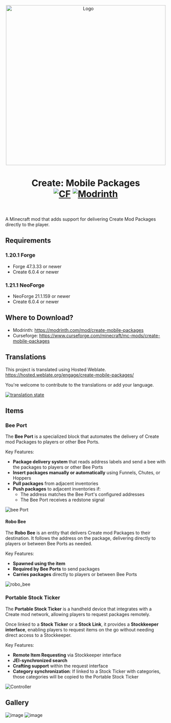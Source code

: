 <p align="center"><img src="https://github.com/user-attachments/assets/f36c5f43-2852-40fb-8535-4e7ad269eeda" alt="Logo" width="500"></p>
<h1 align="center">Create: Mobile Packages  <br>
  <a href="https://www.curseforge.com/minecraft/mc-mods/create-mobile-packages"><img src="https://cf.way2muchnoise.eu/1232978.svg" alt="CF"></a>
  <a href="https://modrinth.com/mod/create-mobile-packages"><img src="https://img.shields.io/modrinth/dt/create-mobile-packages?logo=modrinth&label=&suffix=%20&style=flat&color=242629&labelColor=5ca424&logoColor=1c1c1c" alt="Modrinth"></a>
  <br></br>
</h1>

A Minecraft mod that adds support for delivering Create Mod Packages directly to the player.

## Requirements

### 1.20.1 Forge
- Forge 47.3.33 or newer
- Create 6.0.4 or newer

### 1.21.1 NeoForge
- NeoForge 21.1.159 or newer
- Create 6.0.4 or newer


## Where to Download?
- Modrinth: https://modrinth.com/mod/create-mobile-packages
- Curseforge: https://www.curseforge.com/minecraft/mc-mods/create-mobile-packages

## Translations 
This project is translated using Hosted Weblate. https://hosted.weblate.org/engage/create-mobile-packages/

You're welcome to contribute to the translations or add your language.

<a href="https://hosted.weblate.org/engage/create-mobile-packages/">
<img src="https://hosted.weblate.org/widget/create-mobile-packages/mc1-20-1dev/multi-auto.svg" alt="translation state" />
</a>

## Items
### Bee Port

The **Bee Port** is a specialized block that automates the delivery of Create mod Packages to players or other Bee Ports.

Key Features:
- **Package delivery system** that reads address labels and send a bee with the packages to players or other Bee Ports
- **Insert packages manually or automatically** using Funnels, Chutes, or Hoppers
- **Pull packages** from adjacent inventories
- **Push packages** to adjacent inventories if:
    - The address matches the Bee Port's configured addresses
    - The Bee Port receives a redstone signal

![bee Port](https://github.com/user-attachments/assets/3b15287e-44fc-4ebc-9e59-a38fc2a5da49)

#### Robo Bee
The **Robo Bee** is an entity that delivers Create mod Packages to their destination.
It follows the address on the package, delivering directly to players or between Bee Ports as needed.

Key Features:
- **Spawned using the item**
- **Required by Bee Ports** to send packages
- **Carries packages** directly to players or between Bee Ports

![robo_bee](https://github.com/user-attachments/assets/9b78670f-a2f8-4343-bd58-5936103a9596)

### Portable Stock Ticker

The **Portable Stock Ticker** is a handheld device that integrates with a Create mod network, allowing players to request packages remotely.

Once linked to a **Stock Ticker** or a **Stock Link**, it provides a **Stockkeeper interface**, enabling players to request items on the go without needing direct access to a Stockkeeper.

Key Features:
- **Remote Item Requesting** via Stockkeeper interface
- **JEI-synchronized search**
- **Crafting support** within the request interface
- **Category synchronization**: If linked to a Stock Ticker with categories, those categories will be copied to the Portable Stock Ticker

![Controller](https://github.com/user-attachments/assets/d8a85e58-3ffa-4c2a-8b74-48f6c2b76642)

## Gallery

![image](https://github.com/user-attachments/assets/80b6f028-61f9-415a-aa4d-bd911d1d1997)
![image](https://github.com/user-attachments/assets/9c9afb41-4671-4092-9a4f-0e23dbf155bb)

